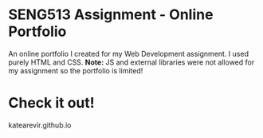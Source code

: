 # SENG513 Assignment - Online Portfolio
An online portfolio I created for my Web Development assignment. I used purely HTML and CSS. 
**Note:** JS and external libraries were not allowed for my assignment so the portfolio is limited!

# Check it out!
katearevir.github.io
